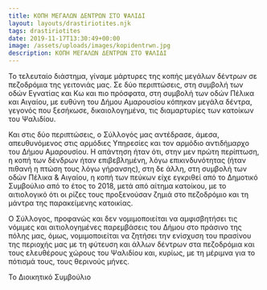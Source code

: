 ```yaml
---
title: ΚΟΠΗ ΜΕΓΑΛΩΝ ΔΕΝΤΡΩΝ ΣΤΟ ΨΑΛΙΔΙ
layout: layouts/drastiriotites.njk
tags: drastiriotites
date: 2019-11-17T13:30:49+00:00
image: /assets/uploads/images/kopidentrwn.jpg
description: ΚΟΠΗ ΜΕΓΑΛΩΝ ΔΕΝΤΡΩΝ ΣΤΟ ΨΑΛΙΔΙ
---
```

Το τελευταίο διάστημα, γίναμε μάρτυρες της κοπής μεγάλων δέντρων σε πεζοδρόμια της γειτονιάς μας. Σε δύο περιπτώσεις, στη συμβολή των οδών Εγνατίας και Κω και πιο πρόσφατα, στη συμβολή των οδών Πέλικα και Αιγαίου, με ευθύνη του Δήμου Αμαρουσίου κόπηκαν μεγάλα δέντρα, γεγονός που ξεσήκωσε, δικαιολογημένα, τις διαμαρτυρίες των κατοίκων του Ψαλιδίου.

Και στις δύο περιπτώσεις, ο Σύλλογός μας αντέδρασε, άμεσα, απευθυνόμενος στις αρμόδιες Υπηρεσίες και τον αρμόδιο αντιδήμαρχο του Δήμου Αμαρουσίου. Η απάντηση ήταν ότι, στην μεν πρώτη περίπτωση, η κοπή των δένδρων ήταν επιβεβλημένη, λόγω επικινδυνότητας (ήταν πιθανή η πτώση τους λόγω γήρανσης), στη δε άλλη, στη συμβολή των οδών Πέλικα &amp; Αιγαίου, η κοπή των πεύκων είχε εγκριθεί από το Δημοτικό Συμβούλιο από το έτος το 2018, μετά από αίτημα κατοίκου, με το αιτιολογικό ότι οι ρίζες τους προξενούσαν ζημιά στο πεζοδρόμιο και τη μάντρα της παρακείμενης κατοικίας.

Ο Σύλλογος, προφανώς και δεν νομιμοποιείται να αμφισβητήσει τις νόμιμες και αιτιολογημένες παρεμβάσεις του Δήμου στο πράσινο της πόλης μας, όμως, νομιμοποιείται να ζητήσει την ενίσχυση του πρασίνου της περιοχής μας με τη φύτευση και άλλων δέντρων στα πεζοδρόμια και τους ελευθέρους χώρους του Ψαλιδίου και, κυρίως, με τη μέριμνα για το πότισμά τους, τους θερινούς μήνες.

Το Διοικητικό Συμβούλιο
<!-- excerpt -->

